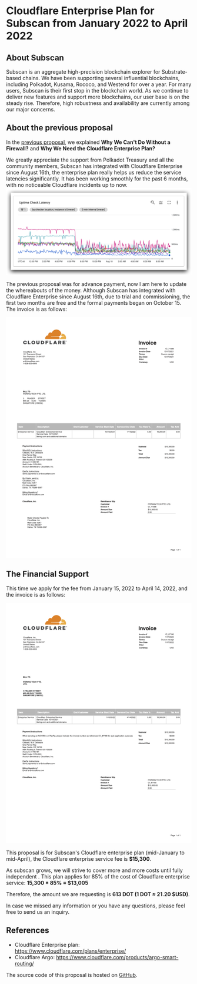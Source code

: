 # Cloudflare Enterprise Plan for Subscan from January 2022 to April 2022



## About Subscan

Subscan is an aggregate high-precision blockchain explorer for Substrate-based chains. We have been supporting several influential blockchains, including Polkadot, Kusama, Rococo, and Westend for over a year. For many users, Subscan is their first stop in the blockchain world. As we continue to deliver new features and support more blockchains, our user base is on the steady rise. Therefore, high robustness and availability are currently among our major concerns.



## About the previous proposal

In the [previous proposal](https://polkadot.polkassembly.io/treasury/60), we explained **Why We Can't Do Without a Firewall?**
and **Why We Need the Cloudflare Enterprise Plan?**

We greatly appreciate the support from Polkadot Treasury and all the community members, Subscan has integrated with Cloudflare Enterprise since August 16th, the enterprise plan really helps us reduce the service latencies significantly. It has been working smoothly for the past 6 months, with no noticeable Cloudflare incidents up to now.
![](./cloudflare-data.png)


The previous proposal was for advance payment, now I am here to update the whereabouts of the money. Although Subscan has integrated with Cloudflare Enterprise since August 16th, due to trial and commissioning, the first two months are free and the formal payments began on October 15. The invoice is as follows:

![](./cloudflare-invoice-10.png)



## The Financial Support

This time we apply for the fee from January 15, 2022 to April 14, 2022, and the invoice is as follows:

![](./cloudflare-invoice-01.png)



This proposal is for Subscan's Cloudflare enterprise plan (mid-January to mid-April), the Cloudflare enterprise service fee is **$15,300**. 

As subscan grows, we will strive to cover more and more costs until fully independent . This plan applies for 85% of the cost of Cloudflare enterprise service: **15,300 * 85% = $13,005**

Therefore, the amount we are requesting is **613 DOT (1 DOT ≈ 21.20 $USD)**.

In case we missed any information or you have any questions, please feel free to send us an inquiry.

## References

- Cloudflare Enterprise plan: <https://www.cloudflare.com/plans/enterprise/>
- Cloudflare Argo: <https://www.cloudflare.com/products/argo-smart-routing/>

The source code of this proposal is hosted on [GitHub](https://github.com/itering/subscan-treasury-proposals/tree/master/cloudflare-enterprise-2022-Jan-to-Apr).
